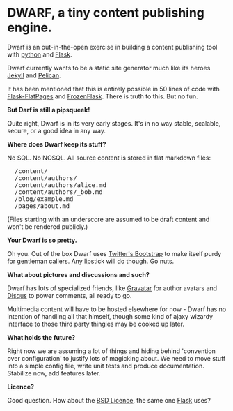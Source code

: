 # DWARF, a tiny content publishing engine.

Dwarf is an out-in-the-open exercise in building a content publishing tool with [python](http://python.org) and [Flask]().

Dwarf currently wants to be a static site generator much like its heroes [Jekyll](http://jekyllrb.com/) and [Pelican](http://blog.getpelican.com/). 

It has been mentioned that this is entirely possible in 50 lines of code with [Flask-FlatPages](http://pythonhosted.org/Flask-FlatPages/) and [FrozenFlask](http://pythonhosted.org/Frozen-Flask/). There is truth to this. But no fun.

**But Darf is still a pipsqueek!**

Quite right, Dwarf is in its very early stages. It's in no way stable, scalable, secure, or a good idea in any way. 

**Where does Dwarf keep its stuff?**

No SQL. No NOSQL. All source content is stored in flat markdown files:

<pre>
  /content/  
  /content/authors/  
  /content/authors/alice.md  
  /content/authors/_bob.md  
  /blog/example.md  
  /pages/about.md  
</pre>

(Files starting with an underscore are assumed to be draft content and won't be
rendered publicly.)


**Your Dwarf is so pretty.**

Oh you. Out of the box Dwarf uses [Twitter's Bootstrap](http://getbootstrap.com) to make itself purdy for gentleman callers.  Any lipstick will do though. Go nuts.

**What about pictures and discussions and such?**

Dwarf has lots of specialized friends, like [Gravatar](http://en.gravatar.com/) for author avatars and [Disqus](http://disqus.com/) to power comments, all ready to go.

Multimedia content will have to be hosted elsewhere for now - Dwarf has no intention of handling all that himself, though some kind of ajaxy wizardy interface to those third party thingies may be cooked up later.

**What holds the future?**

Right now we are assuming a lot of things and hiding behind 'convention over configuration' to justify lots of magicking about. We need to move stuff into a simple config file, write unit tests and produce documentation. Stabilize now, add features later. 

**Licence?**

Good question. How about the [BSD Licence](http://flask.pocoo.org/docs/license/), the same one [Flask](http://flask.pocoo.org) uses?
